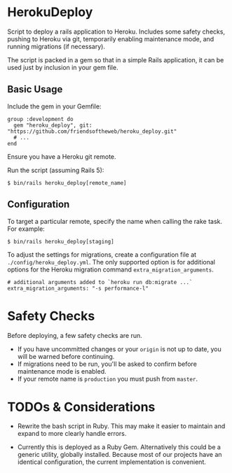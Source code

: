 # HerokuDeploy

Script to deploy a rails application to Heroku. Includes some safety checks, pushing to
Heroku via git, temporarily enabling maintenance mode, and running migrations (if
necessary).

The script is packed in a gem so that in a simple Rails application, it can be used just
by inclusion in your gem file.


## Basic Usage

Include the gem in your Gemfile:

    group :development do
      gem "heroku_deploy", git: "https://github.com/friendsoftheweb/heroku_deploy.git"
      # ...
    end

Ensure you have a Heroku git remote.

Run the script (assuming Rails 5):

    $ bin/rails heroku_deploy[remote_name]


## Configuration

To target a particular remote, specify the name when calling the rake task. For example:

    $ bin/rails heroku_deploy[staging]


To adjust the settings for migrations, create a configuration file at
`./config/heroku_deploy.yml`. The only supported option is for additional options for the
Heroku migration command `extra_migration_arguments`.

    # additional arguments added to `heroku run db:migrate ...`
    extra_migration_arguments: "-s performance-l"


# Safety Checks

Before deploying, a few safety checks are run.

* If you have uncommitted changes or your `origin` is not up to date, you will be warned
before continuing.
* If migrations need to be run, you'll be asked to confirm before maintenance mode is
enabled.
* If your remote name is `production` you must push from `master`.



# TODOs & Considerations

* Rewrite the bash script in Ruby. This may make it easier to maintain and expand to more
clearly handle errors.

* Currently this is deployed as a Ruby Gem. Alternatively this could be a generic utility,
globally installed. Because most of our projects have an identical configuration, the
current implementation is convenient.



